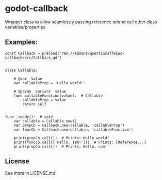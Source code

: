 # godot-callback

Wrapper class to allow seamlessly passing reference or/and call other class variables/properties.

## Examples:

```gdscript
const Callback = preload('res://addons/quentincaffeino-callback/src/Callback.gd')


class Callable:

	# @var  Value
	var callableProp = 'Hello world!'

	# @param  Variant  value
	func callableFunction(value):  # Callable
		callableProp = value
		return self


func _ready():  # void
	var callable = Callable.new()
	var propCb = Callback.new(callable, 'callableProp')
	var funcCb = Callback.new(callable, 'callableFunction')

	print(propCb.call())  # Prints: Hello world!
	print(funcCb.call(['Hello, sam!']))  # Prints: [Reference...]
	print(propCb.call())  # Prints: Hello, sam!
```

## License

See more in LICENSE.md
